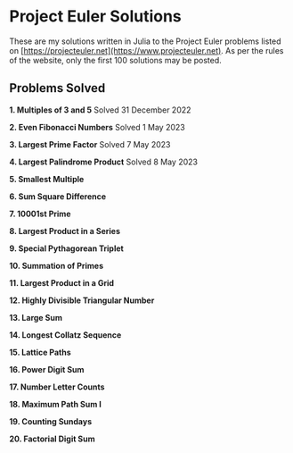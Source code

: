 # Project Euler Solutions

These are my solutions written in Julia to the Project Euler problems listed on [https://projecteuler.net](https://www.projecteuler.net). As per the rules of the website, only the first 100 solutions may be posted. 

## Problems Solved

 **1. Multiples of 3 and 5** Solved 31 December 2022
 
 **2. Even Fibonacci Numbers** Solved 1 May 2023
 
 **3. Largest Prime Factor** Solved 7 May 2023
 
 **4. Largest Palindrome Product** Solved 8 May 2023
 
 **5. Smallest Multiple** 
 
 **6. Sum Square Difference**
 
 **7. 10001st Prime**
 
 **8. Largest Product in a Series**
 
 **9. Special Pythagorean Triplet**
 
 **10. Summation of Primes**
 
 **11. Largest Product in a Grid**
 
 **12. Highly Divisible Triangular Number**
 
 **13. Large Sum**
 
 **14. Longest Collatz Sequence**
 
 **15. Lattice Paths**
 
 **16. Power Digit Sum**
 
 **17. Number Letter Counts**
 
 **18. Maximum Path Sum I**
 
 **19. Counting Sundays**
 
 **20. Factorial Digit Sum**
